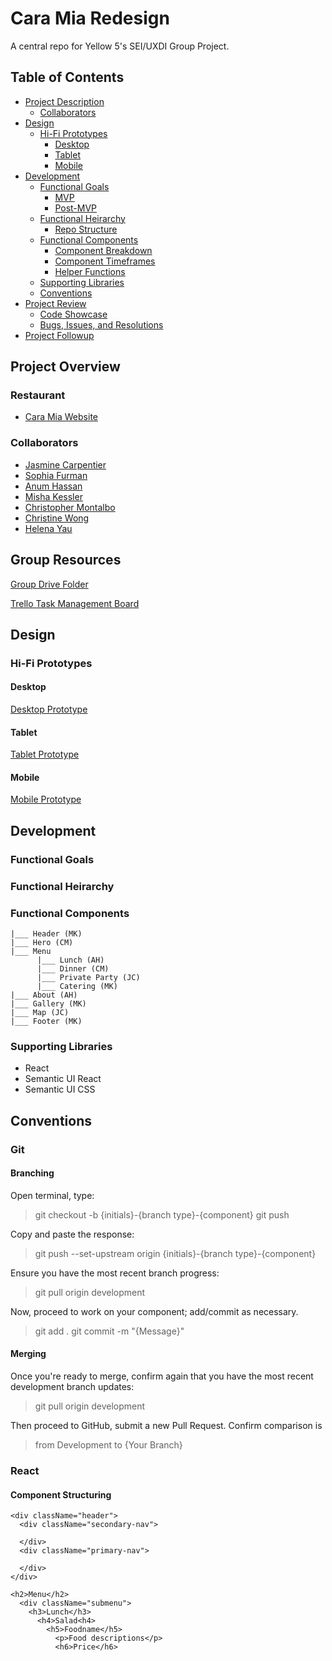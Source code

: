 # Cara Mia Redesign

A central repo for Yellow 5's SEI/UXDI Group Project.

## Table of Contents

- [Project Description](#project-description)
  - [Collaborators](#collaborators)
- [Design](#design)
  - [Hi-Fi Prototypes](#hi-fi-prototypes)
    - [Desktop](#desktop)
    - [Tablet](#tablet)
    - [Mobile](#mobile)
- [Development](#development)
  - [Functional Goals](#functional-goals)
    - [MVP](#mvp)
    - [Post-MVP](#post-mvp)
  - [Functional Heirarchy](#functional-heirarchy)
    - [Repo Structure](#repo-structure)
  - [Functional Components](#functional-components)
    - [Component Breakdown](#component-breakdown)
    - [Component Timeframes](#component-timeframes)
    - [Helper Functions](#helper-functions)
  - [Supporting Libraries](#supporting-libraries)
  - [Conventions](#conventions)
- [Project Review](#project-review)
  - [Code Showcase](#code-showcase)
  - [Bugs, Issues, and Resolutions](#issues-&-resolutions)
- [Project Followup](#project-followup)

## Project Overview

### Restaurant
* [Cara Mia Website](http://queensvillage.caramiarestaurant.com/)

### Collaborators
* [Jasmine Carpentier]()
* [Sophia Furman]()
* [Anum Hassan]()
* [Misha Kessler]()
* [Christopher Montalbo](https://github.com/Montyrivers)
* [Christine Wong]()
* [Helena Yau]()

## Group Resources

[Group Drive Folder](https://drive.google.com/drive/folders/1gayygj3YnICzn9SYZBJ7BG1EuYEcVscr)

[Trello Task Management Board](https://trello.com/invite/b/U6agF1Ji/fa54cb61249d72bafbc8191c94cf5f56/cara-mia-user-stories)


## Design 


### Hi-Fi Prototypes

#### Desktop
[Desktop Prototype](https://projects.invisionapp.com/share/35T4VR2TNSX)

#### Tablet
[Tablet Prototype](https://projects.invisionapp.com/share/DHT4VOL7UYQ)

#### Mobile
[Mobile Prototype](https://projects.invisionapp.com/share/7PT4T3FG3H9#/screens)


## Development

### Functional Goals

### Functional Heirarchy

### Functional Components

```
|___ Header (MK)
|___ Hero (CM)
|___ Menu
      |___ Lunch (AH)
      |___ Dinner (CM)
      |___ Private Party (JC)
      |___ Catering (MK)
|___ About (AH)
|___ Gallery (MK)
|___ Map (JC)
|___ Footer (MK)
```

### Supporting Libraries

* React
* Semantic UI React
* Semantic UI CSS 
 

## Conventions

### Git

#### Branching

Open terminal, type:
> git checkout -b {initials}-{branch type}-{component}
> git push

Copy and paste the response:
> git push --set-upstream origin {initials}-{branch type}-{component}

Ensure you have the most recent branch progress:
> git pull origin development

Now, proceed to work on your component; add/commit as necessary.
> git add .
> git commit -m "{Message}"

#### Merging

Once you're ready to merge, confirm again that you have the most recent development branch updates:
> git pull origin development

Then proceed to GitHub, submit a new Pull Request. Confirm comparison is 
> from Development to {Your Branch}

### React

#### Component Structuring

```
<div className="header">
  <div className="secondary-nav">

  </div>
  <div className="primary-nav">

  </div>
</div>
```

```
<h2>Menu</h2>
  <div className="submenu">
    <h3>Lunch</h3>
      <h4>Salad<h4>
        <h5>Foodname</h5>
          <p>Food descriptions</p>
          <h6>Price</h6>
```